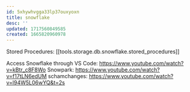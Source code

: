 ```yaml
---
id: 5xhywhvgga33lp37ouxyoxn
title: snowflake
desc: ''
updated: 1717560849585
created: 1665820960978
---
```


Stored Procedures: [[tools.storage.db.snowflake.stored_procedures]]



Access Snowflake through VS Code: https://www.youtube.com/watch?v=kBtr_c8F8Wo
Snowpark: https://www.youtube.com/watch?v=f17tLN6edUM
schamchanges: https://www.youtube.com/watch?v=l94W5L06wYQ&t=2s